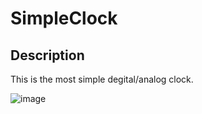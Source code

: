 # SimpleClock

## Description

This is the most simple degital/analog clock.

![image](https://github.com/naot0-yamaguchi/SimpleClock/assets/121783210/b7ecd26d-8722-4227-ae7f-35dcb92a0341)
